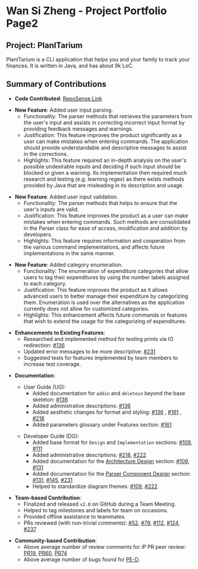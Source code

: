 # Wan Si Zheng - Project Portfolio Page2

## Project: PlanITarium

<!-- this is placeholder description -->
PlanITarium is a CLI application that helps you and your family to track your finances. It is written in Java, and has
about 9k LoC.
<!-- this is placeholder description -->

## Summary of Contributions

* **Code
  Contributed**: [RepoSense Link](https://nus-cs2113-ay2122s2.github.io/tp-dashboard/?search=T10&sort=groupTitle&sortWithin=title&timeframe=commit&mergegroup=&groupSelect=groupByRepos&breakdown=true&checkedFileTypes=docs~functional-code~test-code~other&since=2022-02-18&tabOpen=true&tabType=authorship&tabAuthor=1szheng&tabRepo=AY2122S2-CS2113T-T10-2%2Ftp%5Bmaster%5D&authorshipIsMergeGroup=false&authorshipFileTypes=docs~functional-code~test-code~other&authorshipIsBinaryFileTypeChecked=false)

<p></p>

* **New Feature**: Added user input parsing.
    * Functionality: The parser methods that retrieves the parameters from the user's input and assists in correcting
      incorrect input format by providing feedback messages and warnings.
    * Justification: This feature improves the product significantly as a user can make mistakes when entering commands.
      The application should provide understandable and descriptive messages to assist in the corrections.
    * Highlights: This feature required an in-depth analysis on the user's possible undesirable inputs and deciding if
      such input should be blocked or given a warning. Its implementation then required much research and testing (e.g.
      learning regex) as there exists methods provided by Java that are misleading in its description and usage.

<p></p>

* **New Feature**: Added user input validation.
    * Functionality: The parser methods that helps to ensure that the user's inputs are valid.
    * Justification: This feature improves the product as a user can make mistakes when entering commands. Such methods
      are consolidated in the Parser class for ease of access, modification and addition by developers.
    * Highlights: This feature requires information and cooperation from the various command implementations, and
      affects future implementations in the same manner.

<p></p>

* **New Feature**: Added category enumeration.
    * Functionality: The enumeration of expenditure categories that allow users to tag their expenditures by using the
      number labels assigned to each category.
    * Justification: This feature improves the product as it allows advanced users to better manage their expenditure by
      categorizing them. Enumeration is used over the alternatives as the application currently does not allow for
      customized categories.
    * Highlights: This enhancement affects future commands or features that wish to extend the usage for the
      categorizing of expenditures.

<p></p>

* **Enhancements to Existing Features**:
    * Researched and implemented method for testing prints via IO redirection:
      [#136](https://github.com/AY2122S2-CS2113T-T10-2/tp/pull/136/files#diff-caeba67935d0d3100de8785480552427170cb99b6af6c254616486b0bb870335)
    * Updated error messages to be more descriptive:
      [#231](https://github.com/AY2122S2-CS2113T-T10-2/tp/pull/231/files#diff-f409e5bd3cb2421cd456383eaacbf733bb6e8663452dacc719d717a7b809f240)
    * Suggested tests for features implemented by team members to increase test coverage.

<p></p>

* **Documentation**:
    * User Guide (UG):
        * Added documentation for `addin` and `deletein` beyond the base skeleton:
          [#136](https://github.com/AY2122S2-CS2113T-T10-2/tp/pull/136/files#diff-b50feaf9240709b6b02fb9584696b012c2a69feeba89e409952cc2f401f373fb)
        * Added administrative
          descriptions: [#136](https://github.com/AY2122S2-CS2113T-T10-2/tp/pull/136/files#diff-b50feaf9240709b6b02fb9584696b012c2a69feeba89e409952cc2f401f373fb)
        * Added aesthetic changes for format and styling:
          [#136](https://github.com/AY2122S2-CS2113T-T10-2/tp/pull/136/files#diff-b50feaf9240709b6b02fb9584696b012c2a69feeba89e409952cc2f401f373fb)
          , [#161](https://github.com/AY2122S2-CS2113T-T10-2/tp/pull/161)
          , [#218](https://github.com/AY2122S2-CS2113T-T10-2/tp/pull/218/files#diff-b50feaf9240709b6b02fb9584696b012c2a69feeba89e409952cc2f401f373fb)
        * Added parameters glossary under Features section:
          [#161](https://github.com/AY2122S2-CS2113T-T10-2/tp/pull/161/files#diff-b50feaf9240709b6b02fb9584696b012c2a69feeba89e409952cc2f401f373fb)

    <p></p>
  
    * Developer Guide (DG):
        * Added base format for `Design` and `Implementation` sections:
          [#109](https://github.com/AY2122S2-CS2113T-T10-2/tp/pull/109/files),
          [#111](https://github.com/AY2122S2-CS2113T-T10-2/tp/pull/111/files)
        * Added administrative descriptions:
          [#218](https://github.com/AY2122S2-CS2113T-T10-2/tp/pull/218/files),
          [#222](https://github.com/AY2122S2-CS2113T-T10-2/tp/pull/222/files)
        * Added documentation for
          the [Architecture Design](https://ay2122s2-cs2113t-t10-2.github.io/tp/DeveloperGuide.html#architecture)
          section:
          [#109](https://github.com/AY2122S2-CS2113T-T10-2/tp/pull/109/files),
          [#131](https://github.com/AY2122S2-CS2113T-T10-2/tp/pull/131/files)
        * Added documentation for
          the [Parser Component Design](https://ay2122s2-cs2113t-t10-2.github.io/tp/DeveloperGuide.html#parser-component)
          section:
          [#131](https://github.com/AY2122S2-CS2113T-T10-2/tp/pull/131/files),
          [#145](https://github.com/AY2122S2-CS2113T-T10-2/tp/pull/145/files),
          [#231](https://github.com/AY2122S2-CS2113T-T10-2/tp/pull/231/files)
        * Helped to standardize diagram themes:
          [#109](https://github.com/AY2122S2-CS2113T-T10-2/tp/pull/109/files),
          [#222](https://github.com/AY2122S2-CS2113T-T10-2/tp/pull/109/files)

<p></p>

* **Team-based Contribution**:
    * Finalized and released `v2.0` on GitHub during a Team Meeting.
    * Helped to tag milestones and labels for team on occasions.
    * Provided offline assistance to teammates.
    * PRs reviewed (with non-trivial comments):
      [#52](https://github.com/AY2122S2-CS2113T-T10-2/tp/pull/51),
      [#79](https://github.com/AY2122S2-CS2113T-T10-2/tp/pull/79),
      [#112](https://github.com/AY2122S2-CS2113T-T10-2/tp/pull/112),
      [#124](https://github.com/AY2122S2-CS2113T-T10-2/tp/pull/124),
      [#237](https://github.com/AY2122S2-CS2113T-T10-2/tp/pull/237)

<p></p>

* **Community-based Contribution**:
    * Above average number of review comments for iP PR peer review:
      [PR19](https://github.com/nus-cs2113-AY2122S2/ip/pull/19),
      [PR60](https://github.com/nus-cs2113-AY2122S2/ip/pull/60),
      [PR74](https://github.com/nus-cs2113-AY2122S2/ip/pull/74)
    * Above average number of bugs found for [PE-D](https://github.com/1szheng/ped/issues).
